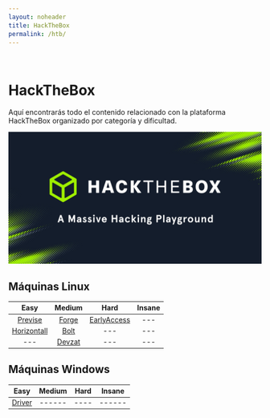 ```yaml
---
layout: noheader
title: HackTheBox
permalink: /htb/
---
```


<br/>

# HackTheBox

Aquí encontrarás todo el contenido relacionado con la plataforma HackTheBox organizado por categoría y dificultad.

![HackTheBox](/assets/images/hackthebox/htb.jpg)


## Máquinas Linux

| Easy                            | Medium                          | Hard                            | Insane |
|:-------------------------------:|:-------------------------------:|:-------------------------------:|:------:|
| [Previse](/htb/previse)         | [Forge](/htb/forge)             | [EarlyAccess](/htb/earlyaccess) | --- |
| [Horizontall](/htb/horizontall) | [Bolt](/htb/bolt)               | --- | --- |
| ---                             | [Devzat](/htb/devzat)           | --- | --- |

## Máquinas Windows

| Easy                  | Medium | Hard | Insane |
|:---------------------:|:------:|:----:|:------:|
| [Driver](/htb/driver) | ------ | ---- | ------ |